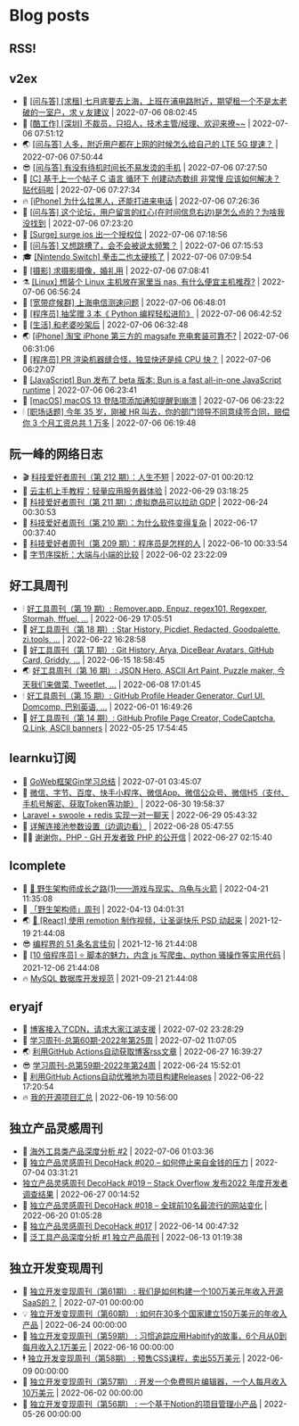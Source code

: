 # Blog posts
## RSS!



## v2ex

<!-- v2ex:START  -->
- 🫶 [[问与答] [求租] 七月底要去上海，上班在浦电路附近，期望租一个不是太老破的一室户，求 v 友建议](https://www.v2ex.com/t/864458#reply1) | 2022-07-06 08:02:45 
- 🧰 [[酷工作] [深圳] 不裁员，只招人，技术主管/经理、欢迎来撩~~](https://www.v2ex.com/t/864456#reply0) | 2022-07-06 07:51:12 
- 🌏 [[问与答] 人多，附近用户都在上网的时候怎么给自己的 LTE 5G 提速？](https://www.v2ex.com/t/864455#reply3) | 2022-07-06 07:50:44 
- 😎 [[问与答] 有没有待机时间长不易发烫的手机](https://www.v2ex.com/t/864450#reply0) | 2022-07-06 07:27:50 
- 💂 [[C] 基于上一个帖子 C 语言 循环下 创建动态数组 非常慢 应该如何解决？ 贴代码啦](https://www.v2ex.com/t/864449#reply6) | 2022-07-06 07:27:34 
- 🔥 [[iPhone] 为什么拉黑人，还能打进来电话](https://www.v2ex.com/t/864448#reply0) | 2022-07-06 07:26:36 
- 🦅 [[问与答] 这个论坛，用户留言的红心&lpar;在时间信息右边&rpar;是怎么点的？为啥我没找到](https://www.v2ex.com/t/864446#reply1) | 2022-07-06 07:23:20 
- 🙉 [[Surge] surge ios 出一个授权位](https://www.v2ex.com/t/864445#reply0) | 2022-07-06 07:18:56 
- 💫 [[问与答] 又想跳槽了，会不会被说太频繁？](https://www.v2ex.com/t/864444#reply1) | 2022-07-06 07:15:53 
- 🎓 [[Nintendo Switch] 拳击二也太硬核了](https://www.v2ex.com/t/864443#reply2) | 2022-07-06 07:09:54 
- 🗽 [[摄影] 求摄影摄像，婚礼用](https://www.v2ex.com/t/864442#reply2) | 2022-07-06 07:08:41 
- ⚗️ [[Linux] 想装个 Linux 主机放在家里当 nas, 有什么便宜主机推荐?](https://www.v2ex.com/t/864440#reply1) | 2022-07-06 06:56:24 
- 🦍 [[宽带症候群] 上海电信测速问题](https://www.v2ex.com/t/864439#reply3) | 2022-07-06 06:48:01 
- 🤩 [[程序员] 抽奖赠 3 本《 Python 编程轻松进阶》](https://www.v2ex.com/t/864437#reply85) | 2022-07-06 06:42:52 
- 🙉 [[生活] 和老婆吵架后](https://www.v2ex.com/t/864435#reply6) | 2022-07-06 06:32:48 
- 🌏 [[iPhone] 淘宝 iPhone 第三方的 magsafe 充电套装可靠不?](https://www.v2ex.com/t/864434#reply1) | 2022-07-06 06:31:06 
- 🐘 [[程序员] PR 渲染机器缝合怪，独显快还是纯 CPU 快？](https://www.v2ex.com/t/864432#reply0) | 2022-07-06 06:27:07 
- 🧰 [[JavaScript] Bun 发布了 beta 版本: Bun is a fast all-in-one JavaScript runtime](https://www.v2ex.com/t/864431#reply0) | 2022-07-06 06:23:41 
- 💃 [[macOS] macOS 13 登陆项添加通知提醒到崩溃](https://www.v2ex.com/t/864430#reply1) | 2022-07-06 06:23:22 
- 🕯 [[职场话题] 今年 35 岁，刚被 HR 叫去，你的部门领导不同意续签合同，赔偿你 3 个月工资总共 1 万多](https://www.v2ex.com/t/864429#reply35) | 2022-07-06 06:19:48 <!-- v2ex:END -->

## 阮一峰的网络日志

<!-- ruanyf:START -->
- 🎬 [科技爱好者周刊（第 212 期）：人生不短](http://www.ruanyifeng.com/blog/2022/07/weekly-issue-212.html) | 2022-07-01 00:20:12 
- 💄 [云主机上手教程：轻量应用服务器体验](http://www.ruanyifeng.com/blog/2022/06/cloud-server-getting-started-tutorial.html) | 2022-06-29 03:18:25 
- 🐎 [科技爱好者周刊（第 211 期）：虚拟商品可以拉动 GDP](http://www.ruanyifeng.com/blog/2022/06/weekly-issue-211.html) | 2022-06-24 00:30:53 
- 🤔 [科技爱好者周刊（第 210 期）：为什么软件变得复杂](http://www.ruanyifeng.com/blog/2022/06/weekly-issue-210.html) | 2022-06-17 00:37:40 
- 🧠 [科技爱好者周刊（第 209 期）：程序员是怎样的人](http://www.ruanyifeng.com/blog/2022/06/weekly-issue-209.html) | 2022-06-10 00:33:54 
- 🎃 [字节序探析：大端与小端的比较](http://www.ruanyifeng.com/blog/2022/06/endianness-analysis.html) | 2022-06-02 23:22:09 <!-- ruanyf:END -->

## 好工具周刊

<!-- bestxtools:START -->
- 🕯 [好工具周刊（第 19 期）: Remover.app, Enpuz, regex101, Regexper, Stormah, fffuel, ...](https://discuss-cn.bestxtools.com/d/56/1) | 2022-06-29 17:05:51 
- 🦩 [好工具周刊（第 18 期）: Star History, Picdiet, Redacted, Goodpalette, zi.tools, ...](https://discuss-cn.bestxtools.com/d/47/1) | 2022-06-22 16:28:58 
- 🦄 [好工具周刊（第 17 期）: Git History, Arya, DiceBear Avatars, GitHub Card, Griddy, ...](https://discuss-cn.bestxtools.com/d/43/1) | 2022-06-15 18:58:45 
- 🌏 [好工具周刊（第 16 期）: JSON Hero, ASCII Art Paint, Puzzle maker, 今天我们来做菜, Tweetlet, ...](https://discuss-cn.bestxtools.com/d/42/1) | 2022-06-08 17:01:45 
- 🕯 [好工具周刊（第 15 期）: GitHub Profile Header Generator, Curl UI, Domcomp, 巴别英语, ...](https://discuss-cn.bestxtools.com/d/40/1) | 2022-06-01 16:49:26 
- 📝 [好工具周刊（第 14 期）: GitHub Profile Page Creator, CodeCaptcha, Q.Link, ASCII banners](https://discuss-cn.bestxtools.com/d/39/1) | 2022-05-25 17:54:45 <!-- bestxtools:END -->


## learnku订阅

<!-- learnku:START -->
- 🦅 [GoWeb框架Gin学习总结](https://learnku.com/articles/69259) | 2022-07-01 03:45:07 
- 🦅 [微信、字节、百度、快手小程序、微信App、微信公众号、微信H5（支付、手机号解密、获取Token等功能）](https://learnku.com/articles/69235) | 2022-06-30 19:58:37 
-  [Laravel + swoole + redis 实现一对一聊天](https://learnku.com/articles/69154) | 2022-06-29 05:43:32 
- 🌈 [详解连接池参数设置（边调边看）](https://learnku.com/articles/69111) | 2022-06-28 05:47:55 
- 🧑‍🏫 [谢谢你，PHP - GH 开发者致 PHP 的公开信](https://learnku.com/php/t/69054) | 2022-06-27 02:15:40 <!-- learnku:END -->



## lcomplete

<!-- lcomplete:START -->
- 🫶 [🐒 野生架构师成长之路&lpar;1&rpar;——游戏与现实、乌龟与火箭](http://codelc.com/post/growup/s01/) | 2022-04-21 11:35:08 
- 🧰 [「野生架构师」周刊](http://codelc.com/post/essay/%E9%87%8E%E7%94%9F%E6%9E%B6%E6%9E%84%E5%B8%88%E5%91%A8%E5%88%8A%E4%BB%8B%E7%BB%8D/) | 2022-04-13 04:01:31 
- 🌏 [🎄 [React] 使用 remotion 制作视频，让圣诞快乐 PSD 动起来](http://codelc.com/post/dev/js/remotion/) | 2021-12-19 21:44:08 
- 😎 [编程界的 51 条名言佳句](http://codelc.com/post/dev/thinking/quotes/) | 2021-12-16 21:44:08 
- 💂 [[10 倍程序员] ⭐ 脚本的魅力，内含 js 写爬虫、python 骚操作等实用代码](http://codelc.com/post/dev/10x/script/) | 2021-12-06 21:44:08 
- 🔥 [MySQL 数据库开发规范](http://codelc.com/post/dev/db/mysql_standard/) | 2021-09-21 21:44:08 <!-- lcomplete:END -->

## eryajf

<!-- eryajf:START -->
- 🫶 [博客接入了CDN，请求大家江湖支援](https://wiki.eryajf.net/pages/5f559d/) | 2022-07-02 23:28:29 
- 🧰 [学习周刊-总第60期-2022年第25周](https://wiki.eryajf.net/pages/bff449/) | 2022-07-02 11:07:05 
- 🌏 [利用GitHub Actions自动获取博客rss文章](https://wiki.eryajf.net/pages/1b1ba3/) | 2022-06-27 16:39:27 
- 😎 [学习周刊-总第59期-2022年第24周](https://wiki.eryajf.net/pages/b0bdd0/) | 2022-06-24 15:52:01 
- 💂 [利用GitHub Actions自动优雅地为项目构建Releases](https://wiki.eryajf.net/pages/f3e878/) | 2022-06-22 17:20:54 
- 🔥 [我的开源项目汇总](https://wiki.eryajf.net/pages/67892e/) | 2022-06-19 10:56:00 <!-- eryajf:END -->



## 独立产品灵感周刊

<!-- DecoHack:START -->
- 🦣 [海外工具类产品深度分析 #2](https://www.decohack.com/Post/746) | 2022-07-06 01:03:36 
- 🤡 [独立产品灵感周刊 DecoHack #020 – 如何停止来自金钱的压力](https://www.decohack.com/Post/728) | 2022-07-04 03:31:21 
-  [独立产品灵感周刊 DecoHack #019 – Stack Overflow 发布2022 年度开发者调查结果](https://www.decohack.com/Post/699) | 2022-06-27 00:14:52 
- 🐲 [独立产品灵感周刊 DecoHack #018 – 全球前10名最流行的网站变化](https://www.decohack.com/Post/680) | 2022-06-20 01:05:28 
- 🦅 [独立产品灵感周刊 DecoHack #017](https://www.decohack.com/Post/663) | 2022-06-14 00:47:32 
- 🧰 [泛工具产品深度分析 #1 独立产品周刊](https://www.decohack.com/Post/653) | 2022-06-13 01:19:38 <!-- DecoHack:END -->

## 独立开发变现周刊

<!-- easyindie:START -->
- 💂 [独立开发变现周刊（第61期） : 我们是如何构建一个100万美元年收入开源SaaS的？](https://www.ezindie.com/weekly/issue-61) | 2022-07-01 00:00:00 
- 💡 [独立开发变现周刊（第60期） : 如何在30多个国家建立150万美元的年收入产品](https://www.ezindie.com/weekly/issue-60) | 2022-06-24 00:00:00 
- 🌋 [独立开发变现周刊（第59期） : 习惯追踪应用Habitify的故事，6个月从0到每月收入2.1万美元](https://www.ezindie.com/weekly/issue-59) | 2022-06-16 00:00:00 
- 🕴 [独立开发变现周刊（第58期） : 预售CSS课程，卖出55万美元](https://www.ezindie.com/weekly/issue-58) | 2022-06-09 00:00:00 
- 🎊 [独立开发变现周刊（第57期） : 开发一个免费照片编辑器，一个人每月收入10万美元](https://www.ezindie.com/weekly/issue-57) | 2022-06-02 00:00:00 
- 🤔 [独立开发变现周刊（第56期） : 一个基于Notion的项目管理小产品](https://www.ezindie.com/weekly/issue-56) | 2022-05-26 00:00:00 <!-- easyindie:END -->



